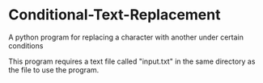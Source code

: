 # Conditional-Text-Replacement
A python program for replacing a character with another under certain conditions

This program requires a text file called "input.txt" in the same directory as the file to use the program. 
